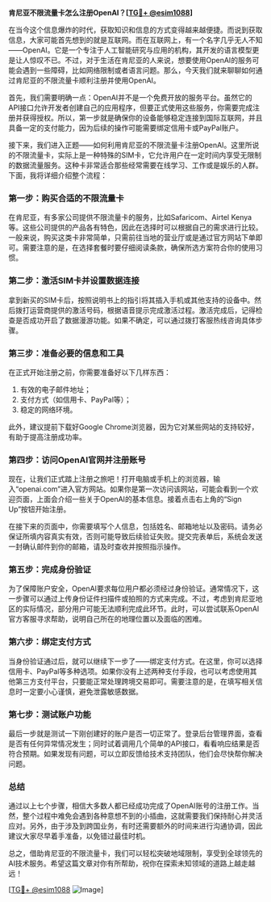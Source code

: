 **肯尼亚不限流量卡怎么注册OpenAI？[[TG💪+ @esim1088](https://t.me/s/esim1088)]**

在当今这个信息爆炸的时代，获取知识和信息的方式变得越来越便捷。而说到获取信息，大家可能首先想到的就是互联网。而在互联网上，有一个名字几乎无人不知——OpenAI。它是一个专注于人工智能研究与应用的机构，其开发的语言模型更是让人惊叹不已。不过，对于生活在肯尼亚的人来说，想要使用OpenAI的服务可能会遇到一些障碍，比如网络限制或者语言问题。那么，今天我们就来聊聊如何通过肯尼亚的不限流量卡顺利注册并使用OpenAI。

首先，我们需要明确一点：OpenAI并不是一个免费开放的服务平台。虽然它的API接口允许开发者创建自己的应用程序，但要正式使用这些服务，你需要完成注册并获得授权。所以，第一步就是确保你的设备能够稳定连接到国际互联网，并且具备一定的支付能力，因为后续的操作可能需要绑定信用卡或PayPal账户。

接下来，我们进入正题——如何利用肯尼亚的不限流量卡注册OpenAI。这里所说的不限流量卡，实际上是一种特殊的SIM卡，它允许用户在一定时间内享受无限制的数据流量服务。这种卡非常适合那些经常需要在线学习、工作或是娱乐的人群。下面，我将详细介绍整个流程：

### 第一步：购买合适的不限流量卡

在肯尼亚，有多家公司提供不限流量卡的服务，比如Safaricom、Airtel Kenya等。这些公司提供的产品各有特色，因此在选择时可以根据自己的需求进行比较。一般来说，购买这类卡非常简单，只需前往当地的营业厅或是通过官方网站下单即可。需要注意的是，在选择套餐时要仔细阅读条款，确保所选方案符合你的使用习惯。

### 第二步：激活SIM卡并设置数据连接

拿到新买的SIM卡后，按照说明书上的指引将其插入手机或其他支持的设备中。然后拨打运营商提供的激活号码，根据语音提示完成激活过程。激活完成后，记得检查是否成功开启了数据漫游功能。如果不确定，可以通过拨打客服热线咨询具体步骤。

### 第三步：准备必要的信息和工具

在正式开始注册之前，你需要准备好以下几样东西：
1. 有效的电子邮件地址；
2. 支付方式（如信用卡、PayPal等）；
3. 稳定的网络环境。

此外，建议提前下载好Google Chrome浏览器，因为它对某些网站的支持较好，有助于提高注册成功率。

### 第四步：访问OpenAI官网并注册账号

现在，让我们正式踏上注册之旅吧！打开电脑或手机上的浏览器，输入“openai.com”进入官方网站。如果你是第一次访问该网站，可能会看到一个欢迎页面，上面会介绍一些关于OpenAI的基本信息。接着点击右上角的“Sign Up”按钮开始注册。

在接下来的页面中，你需要填写个人信息，包括姓名、邮箱地址以及密码。请务必保证所填内容真实有效，否则可能导致后续验证失败。提交完表单后，系统会发送一封确认邮件到你的邮箱，请及时查收并按照指示操作。

### 第五步：完成身份验证

为了保障账户安全，OpenAI要求每位用户都必须经过身份验证。通常情况下，这一步骤可以通过上传身份证件扫描件或拍照的方式来完成。不过，考虑到肯尼亚地区的实际情况，部分用户可能无法顺利完成此环节。此时，可以尝试联系OpenAI官方客服寻求帮助，说明自己所在的地理位置以及面临的困难。

### 第六步：绑定支付方式

当身份验证通过后，就可以继续下一步了——绑定支付方式。在这里，你可以选择信用卡、PayPal等多种选项。如果你没有上述两种支付手段，也可以考虑使用其他第三方支付平台，只要能正常处理跨境交易即可。需要注意的是，在填写相关信息时一定要小心谨慎，避免泄露敏感数据。

### 第七步：测试账户功能

最后一步就是测试一下刚创建好的账户是否一切正常了。登录后台管理界面，查看是否有任何异常情况发生；同时试着调用几个简单的API接口，看看响应结果是否符合预期。如果发现有问题，可以立即反馈给技术支持团队，他们会尽快帮你解决问题。

### 总结

通过以上七个步骤，相信大多数人都已经成功完成了OpenAI账号的注册工作。当然，整个过程中难免会遇到各种意想不到的小插曲，这就需要我们保持耐心并灵活应对。另外，由于涉及到跨国业务，有时还需要额外的时间来进行沟通协调，因此建议大家尽早着手准备，以免错过最佳时机。

总之，借助肯尼亚的不限流量卡，我们可以轻松突破地域限制，享受到全球领先的AI技术服务。希望这篇文章对你有所帮助，祝你在探索未知领域的道路上越走越远！

[[TG💪+ @esim1088](https://t.me/s/esim1088) ![Image](https://i.postimg.cc/4NQfJmqS/Snipaste-2025-05-13-00-14-12.png)]